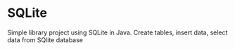 # SQLite

Simple library project using SQLite in Java.
Create tables, insert data, select data from SQlite database
